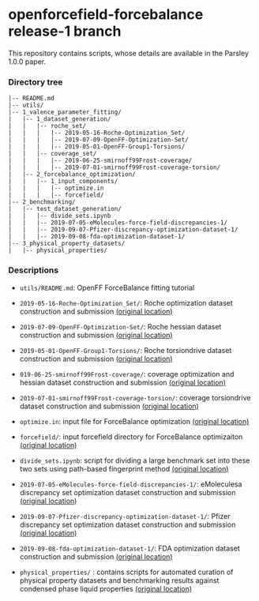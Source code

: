 # openforcefield-forcebalance release-1 branch 

This repository contains scripts, whose details are available in the Parsley 1.0.0 paper.  

###  Directory tree
```
|-- README.md
|-- utils/ 
|-- 1_valence_parameter_fitting/
|   |-- 1_dataset_generation/
|   |   |-- roche_set/
|   |   |   |-- 2019-05-16-Roche-Optimization_Set/
|   |   |   |-- 2019-07-09-OpenFF-Optimization-Set/ 
|   |   |   |-- 2019-05-01-OpenFF-Group1-Torsions/ 
|   |   |-- coverage_set/
|   |   |   |-- 2019-06-25-smirnoff99Frost-coverage/
|   |   |   |-- 2019-07-01-smirnoff99Frost-coverage-torsion/ 
|   |-- 2_forcebalance_optimization/
|   |   |-- 1_input_components/ 
|   |   |   |-- optimize.in
|   |   |   |-- forcefield/
|-- 2_benchmarking/
|   |-- test_dataset_generation/ 
|   |   |-- divide_sets.ipynb
|   |   |-- 2019-07-05-eMolecules-force-field-discrepancies-1/
|   |   |-- 2019-09-07-Pfizer-discrepancy-optimization-dataset-1/
|   |   |-- 2019-09-08-fda-optimization-dataset-1/
|-- 3_physical_property_datasets/
|   |-- physical_properties/
```
### Descriptions 

- `utils/README.md`: OpenFF ForceBalance fitting tutorial

- `2019-05-16-Roche-Optimization_Set/`: Roche optimization dataset construction and submission [(original location)](https://github.com/openforcefield/qca-dataset-submission/tree/master/2019-05-16-Roche-Optimization_Set)

- `2019-07-09-OpenFF-Optimization-Set/`: Roche hessian dataset construction and submission [(original location)](https://github.com/openforcefield/qca-dataset-submission/tree/master/2019-07-09-OpenFF-Optimization-Set)

- `2019-05-01-OpenFF-Group1-Torsions/`: Roche torsiondrive dataset construction and submission [(original location)](https://github.com/openforcefield/qca-dataset-submission/tree/master/2019-05-01-OpenFF-Group1-Torsions)

- `019-06-25-smirnoff99Frost-coverage/`: coverage optimization and hessian dataset construction and submission [(original location)](https://github.com/openforcefield/qca-dataset-submission/tree/master/2019-06-25-smirnoff99Frost-coverage)

- `2019-07-01-smirnoff99Frost-coverage-torsion/`: coverage torsiondrive dataset construction and submission [(original location)](https://github.com/openforcefield/qca-dataset-submission/tree/master/2019-07-01-smirnoff99Frost-coverage-torsion)

- `optimize.in`: input file for ForceBalance optimization [(original location)](https://github.com/openforcefield/openforcefield-forcebalance/releases/tag/v1.0.0-RC2)

- `forcefield/`: input forcefield directory for ForceBalance optimizaiton [(original location)](https://github.com/openforcefield/openforcefield-forcebalance/releases/tag/v1.0.0-RC2)

- `divide_sets.ipynb`: script for dividing a large benchmark set into these two sets using path-based fingerprint method [(original location)](https://github.com/openforcefield/release-1-benchmarking/blob/master/QM_molecule_selection/divide_sets.ipynb)

- `2019-07-05-eMolecules-force-field-discrepancies-1/`: eMoleculesa discrepancy set optimization dataset construction and submission [(original location)](https://github.com/openforcefield/qca-dataset-submission/blob/master/2019-07-05%20eMolecules%20force%20field%20discrepancies%201)

- `2019-09-07-Pfizer-discrepancy-optimization-dataset-1/`: Pfizer discrepancy set optimization dataset construction and submission [(original location)](https://github.com/openforcefield/qca-dataset-submission/tree/master/2019-09-07-Pfizer-discrepancy-optimization-dataset-1)

- `2019-09-08-fda-optimization-dataset-1/`: FDA optimization dataset construction and submission [(original location)](https://github.com/openforcefield/qca-dataset-submission/tree/master/2019-09-08-fda-optimization-dataset-1)

- `physical_properties/` : contains scripts for automated curation of physical property datasets and benchmarking results against condensed phase liquid properties [(original location)](https://github.com/openforcefield/release-1-benchmarking/tree/master/physical_properties)